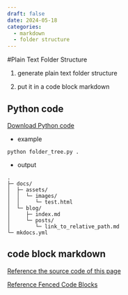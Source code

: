 ```yaml
---
draft: false
date: 2024-05-18
categories:
  - markdown
  - folder structure
---
```


#Plain Text Folder Structure

1. generate plain text folder structure

2. put it in a code block markdown

<!-- more -->

## Python code

[Download Python code](https://github.com/luomein/static_website_build_log/blob/a7ca3c50923f2a689300e810fabe2b8de10158f0/docs/assets/python/folder_tree.py)

* example

```
python folder_tree.py .
```

* output

```
.
├─ docs/
│  ├─ assets/
│  │  └─ images/
│  │     └─ test.html
│  └─ blog/
│     ├─ index.md
│     └─ posts/
│        └─ link_to_relative_path.md
└─ mkdocs.yml

```


## code block markdown

[Reference the source code of this page](https://github.com/luomein/static_website_build_log/blob/a7ca3c50923f2a689300e810fabe2b8de10158f0/docs/blog/posts/plain_text_folder_structure.md)

[Reference Fenced Code Blocks](https://www.markdownguide.org/extended-syntax/#fenced-code-blocks)


